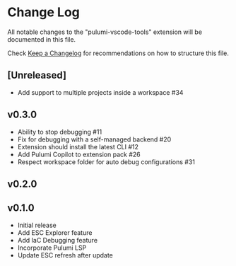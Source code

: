 # Change Log

All notable changes to the "pulumi-vscode-tools" extension will be documented in this file.

Check [Keep a Changelog](http://keepachangelog.com/) for recommendations on how to structure this file.

## [Unreleased]

- Add support to multiple projects inside a workspace #34

## v0.3.0

- Ability to stop debugging #11
- Fix for debugging with a self-managed backend #20
- Extension should install the latest CLI #12
- Add Pulumi Copilot to extension pack #26
- Respect workspace folder for auto debug configurations #31

## v0.2.0

## v0.1.0
- Initial release
- Add ESC Explorer feature
- Add IaC Debugging feature
- Incorporate Pulumi LSP
- Update ESC refresh after update